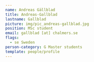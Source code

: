 ```yaml
---
name: Andreas Gällblad
title: Andreas-Gallblad
lastname: Gallblad
picture: img/pic_andreas-gallblad.jpg
position: MSc student
email: gallblad [at] chalmers.se
flags:
  - se Sweden
person-category: G Master students
template: people/profile
---
```

